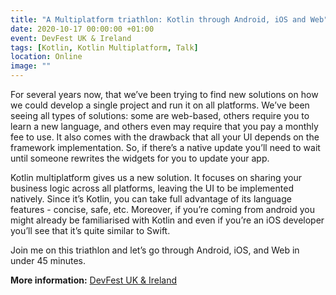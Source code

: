 ```yaml
---
title: "A Multiplatform triathlon: Kotlin through Android, iOS and Web"
date: 2020-10-17 00:00:00 +01:00
event: DevFest UK & Ireland
tags: [Kotlin, Kotlin Multiplatform, Talk]
location: Online
image: ""
---
```


For several years now, that we’ve been trying to find new solutions on how we could develop a single project and run it on all platforms. We’ve been seeing all types of solutions: some are web-based, others require you to learn a new language, and others even may require that you pay a monthly fee to use. It also comes with the drawback that all your UI depends on the framework implementation. So, if there’s a native update you’ll need to wait until someone rewrites the widgets for you to update your app.

Kotlin multiplatform gives us a new solution. It focuses on sharing your business logic across all platforms, leaving the UI to be implemented natively. Since it’s Kotlin, you can take full advantage of its language features - concise, safe, etc. Moreover, if you’re coming from android you might already be familiarised with Kotlin and even if you’re an iOS developer you’ll see that it’s quite similar to Swift.

Join me on this triathlon and let’s go through Android, iOS, and Web in under 45 minutes.

**More information:** <a href="https://www.devfest-uki.com/" rel="noopener">DevFest UK & Ireland</a>
